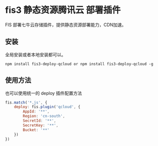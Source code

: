 # fis3 静态资源腾讯云 部署插件

FIS 部署七牛云存储插件，提供静态资源部署能力，CDN加速。

## 安装

全局安装或者本地安装都可以。

```
npm install fis3-deploy-qcloud or npm install fis3-deploy-qcloud -g
```

## 使用方法

也可以使用统一的 deploy 插件配置方法

```js
fis.match('*.js', {
    deploy: fis.plugin('qcloud', {
        AppId: '**',
        Region: 'cn-south',
        SecretId: '**',
        SecretKey: '**',
        Bucket: '**'
    })
})
```
